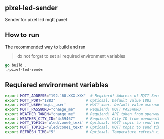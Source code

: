 pixel-led-sender
------------------
Sender for pixel led mqtt panel

How to run
----------
The recommended way to build and run
> do not forget to set all required environment variables
```go
go build .
./pixel-led-sender
```

 Requiered environment variables
--------------------------------
```bash
export MQTT_ADDRESS="192.168.XXX.XXX"  # Requierd! Address of MQTT Server or domain name
export MQTT_PORT="1883"              # Optional. Default value 1883
export MQTT_USER="mqtt_user"         # MQTT user. Default value username
export MQTT_PASSWORD="change_me"     # Requierd! MQTT PASSWORD
export WEATHER_TOKEN="change_me"     # Requierd! API token from openweathermap.org
export WEATHER_CITY_ID="4459467"     # Requierd! City ID from openweathermap.org; All existing ID's can be found here: http://bulk.openweathermap.org/sample/city.list.json.gz
export MQTT_TOPIC1="wled/zone0_text" # Optional. MQTT topic to send temperature. Default value "wled/zone0_text"
export MQTT_TOPIC2="wled/zone1_text" # Optional. MQTT topic to send time. Default value "wled/zone1_text"
export REFRESH_TIME="5"              # Optional. Temperature refresh time in seconds. Default 5 seconds.
```
